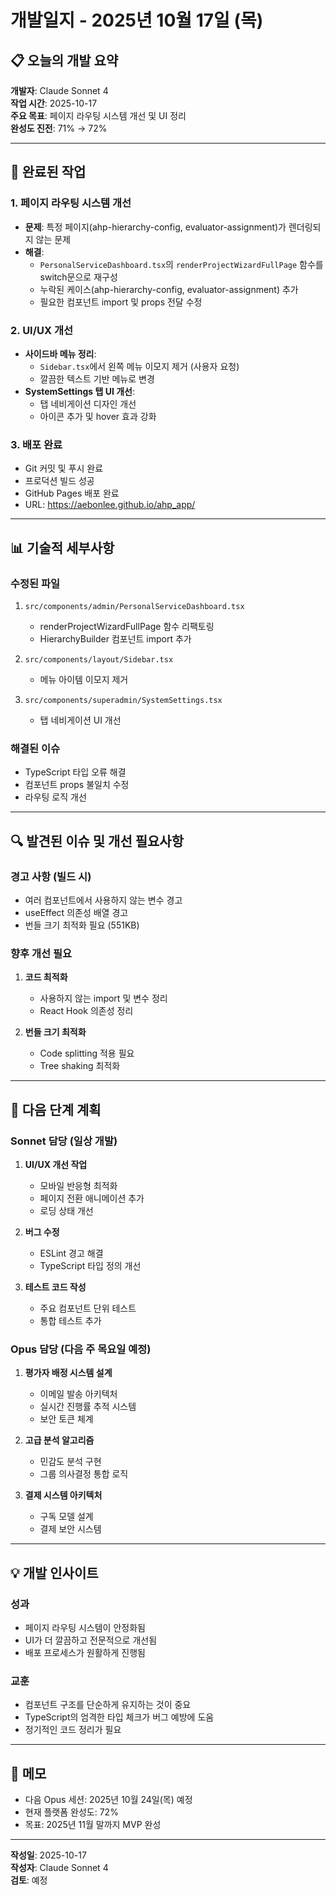 # 개발일지 - 2025년 10월 17일 (목)

## 📋 오늘의 개발 요약
**개발자**: Claude Sonnet 4  
**작업 시간**: 2025-10-17  
**주요 목표**: 페이지 라우팅 시스템 개선 및 UI 정리  
**완성도 진전**: 71% → 72%

---

## 🎯 완료된 작업

### 1. 페이지 라우팅 시스템 개선
- **문제**: 특정 페이지(ahp-hierarchy-config, evaluator-assignment)가 렌더링되지 않는 문제
- **해결**: 
  - `PersonalServiceDashboard.tsx`의 `renderProjectWizardFullPage` 함수를 switch문으로 재구성
  - 누락된 케이스(ahp-hierarchy-config, evaluator-assignment) 추가
  - 필요한 컴포넌트 import 및 props 전달 수정

### 2. UI/UX 개선
- **사이드바 메뉴 정리**:
  - `Sidebar.tsx`에서 왼쪽 메뉴 이모지 제거 (사용자 요청)
  - 깔끔한 텍스트 기반 메뉴로 변경
- **SystemSettings 탭 UI 개선**:
  - 탭 네비게이션 디자인 개선
  - 아이콘 추가 및 hover 효과 강화

### 3. 배포 완료
- Git 커밋 및 푸시 완료
- 프로덕션 빌드 성공
- GitHub Pages 배포 완료
- URL: https://aebonlee.github.io/ahp_app/

---

## 📊 기술적 세부사항

### 수정된 파일
1. `src/components/admin/PersonalServiceDashboard.tsx`
   - renderProjectWizardFullPage 함수 리팩토링
   - HierarchyBuilder 컴포넌트 import 추가

2. `src/components/layout/Sidebar.tsx`
   - 메뉴 아이템 이모지 제거

3. `src/components/superadmin/SystemSettings.tsx`
   - 탭 네비게이션 UI 개선

### 해결된 이슈
- TypeScript 타입 오류 해결
- 컴포넌트 props 불일치 수정
- 라우팅 로직 개선

---

## 🔍 발견된 이슈 및 개선 필요사항

### 경고 사항 (빌드 시)
- 여러 컴포넌트에서 사용하지 않는 변수 경고
- useEffect 의존성 배열 경고
- 번들 크기 최적화 필요 (551KB)

### 향후 개선 필요
1. **코드 최적화**
   - 사용하지 않는 import 및 변수 정리
   - React Hook 의존성 정리

2. **번들 크기 최적화**
   - Code splitting 적용 필요
   - Tree shaking 최적화

---

## 📅 다음 단계 계획

### Sonnet 담당 (일상 개발)
1. **UI/UX 개선 작업**
   - 모바일 반응형 최적화
   - 페이지 전환 애니메이션 추가
   - 로딩 상태 개선

2. **버그 수정**
   - ESLint 경고 해결
   - TypeScript 타입 정의 개선

3. **테스트 코드 작성**
   - 주요 컴포넌트 단위 테스트
   - 통합 테스트 추가

### Opus 담당 (다음 주 목요일 예정)
1. **평가자 배정 시스템 설계**
   - 이메일 발송 아키텍처
   - 실시간 진행률 추적 시스템
   - 보안 토큰 체계

2. **고급 분석 알고리즘**
   - 민감도 분석 구현
   - 그룹 의사결정 통합 로직

3. **결제 시스템 아키텍처**
   - 구독 모델 설계
   - 결제 보안 시스템

---

## 💡 개발 인사이트

### 성과
- 페이지 라우팅 시스템이 안정화됨
- UI가 더 깔끔하고 전문적으로 개선됨
- 배포 프로세스가 원활하게 진행됨

### 교훈
- 컴포넌트 구조를 단순하게 유지하는 것이 중요
- TypeScript의 엄격한 타입 체크가 버그 예방에 도움
- 정기적인 코드 정리가 필요

---

## 📌 메모
- 다음 Opus 세션: 2025년 10월 24일(목) 예정
- 현재 플랫폼 완성도: 72%
- 목표: 2025년 11월 말까지 MVP 완성

---

**작성일**: 2025-10-17  
**작성자**: Claude Sonnet 4  
**검토**: 예정